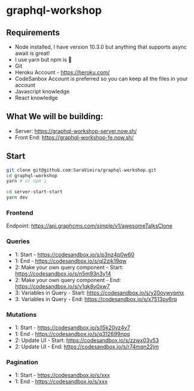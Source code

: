 # graphql-workshop

## Requirements

- Node installed, I have version 10.3.0 but anything that supports async await is great!
- I use yarn but npm is 💯
- Git
- Heroku Account - https://heroku.com/
- CodeSanbox Account is preferred so you can keep all the files in your account
- Javascript knowledge
- React knowledge

## What We will be building:

- Server: https://graphql-workshop-server.now.sh/
- Front End: https://graphql-workshop-fe.now.sh/

## Start

```bash
git clone git@github.com:SaraVieira/graphql-workshop.git
cd graphql-workshop
yarn # or npm i

cd server-start-start
yarn dev
```

### Frontend

Endpoint: https://api.graphcms.com/simple/v1/awesomeTalksClone

### Queries

- 1: Start - https://codesandbox.io/s/p3nz4p0w60
- 1: End - https://codesandbox.io/s/ql2zjk19qw
- 2: Make your own query component - Start: https://codesandbox.io/s/n5m93n3y14
- 2: Make your own query component - End: https://codesandbox.io/s/v1qk8y0xw7
- 3: Variables in Query - Start: https://codesandbox.io/s/y20oywypmx
- 3: Variables in Query - End: https://codesandbox.io/s/x7513py6rq

### Mutations

- 1: Start - https://codesandbox.io/s/l5k20vz4v7
- 1: End - https://codesandbox.io/s/q312699npq
- 2: Update UI - Start: https://codesandbox.io/s/zzwx03v53
- 2: Update UI - End: https://codesandbox.io/s/r74mqn22jm

### Pagination

- 1: Start - https://codesandbox.io/s/xxx
- 1: End - https://codesandbox.io/s/xxx
